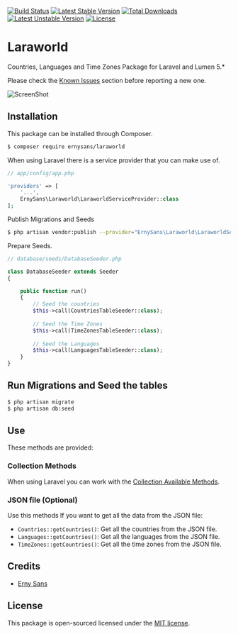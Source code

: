 [![Build Status](https://travis-ci.org/ernysans/laraworld.svg?branch=master)](https://travis-ci.org/ernysans/laraworld) [![Latest Stable Version](https://poser.pugx.org/ernysans/laraworld/v/stable?format=flat)](https://packagist.org/packages/ernysans/laraworld) [![Total Downloads](https://poser.pugx.org/ernysans/laraworld/downloads?format=flat)](https://packagist.org/packages/ernysans/laraworld) [![Latest Unstable Version](https://poser.pugx.org/ernysans/laraworld/v/unstable?format=flat)](https://packagist.org/packages/ernysans/laraworld) [![License](https://poser.pugx.org/ernysans/laraworld/license?format=flat)](https://packagist.org/packages/ernysans/laraworld)

# Laraworld
Countries, Languages and Time Zones Package for Laravel and Lumen 5.*

Please check the [Known Issues](https://github.com/ernysans/laraworld/issues) section before reporting a new one.

![ScreenShot](../master/src/img/screenshot.jpg?raw=true)

## Installation
This package can be installed through Composer.

```bash
$ composer require ernysans/laraworld
```

When using Laravel there is a service provider that you can make use of.

```php
// app/config/app.php

'providers' => [
    '...',
    ErnySans\Laraworld\LaraworldServiceProvider::class
];
```

Publish Migrations and Seeds

```bash
$ php artisan vendor:publish --provider="ErnySans\Laraworld\LaraworldServiceProvider"
```

Prepare Seeds.

```php
// database/seeds/DatabaseSeeder.php

class DatabaseSeeder extends Seeder
{

    public function run()
    {
        // Seed the countries
        $this->call(CountriesTableSeeder::class);
    
        // Seed the Time Zones
        $this->call(TimeZonesTableSeeder::class);
    
        // Seed the Languages
        $this->call(LanguagesTableSeeder::class);
    }
}
```
## Run Migrations and Seed the tables
```bash
$ php artisan migrate
$ php artisan db:seed
```
## Use
These methods are provided:

### Collection Methods
When using Laravel you can work with the [Collection Available Methods](https://laravel.com/docs/master/collections).

### JSON file (Optional)
Use this methods If you want to get all the data from the JSON file:

* `Countries::getCountries()`: Get all the countries from the JSON file.
* `Languages::getCountries()`: Get all the languages from the JSON file.
* `TimeZones::getCountries()`: Get all the time zones from the JSON file.

## Credits

- [Erny Sans](http://erny.co)

## License
This package is open-sourced licensed under the [MIT license](http://opensource.org/licenses/MIT).
